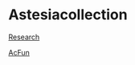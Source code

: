 # Astesiacollection   
[Research](http://search.kunhai.xyz/)    

[AcFun](https://www.acfun.cn/)   
